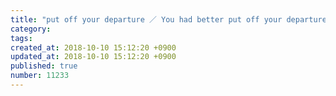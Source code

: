 ```yaml
---
title: "put off your departure ／ You had better put off your departure. ／ 出発を遅らせた方がいいよ 2014-03-25"
category: 
tags: 
created_at: 2018-10-10 15:12:20 +0900
updated_at: 2018-10-10 15:12:20 +0900
published: true
number: 11233
---
```



